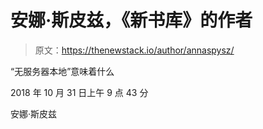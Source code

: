 # 安娜·斯皮兹，《新书库》的作者

> 原文：<https://thenewstack.io/author/annaspysz/>

“无服务器本地”意味着什么

2018 年 10 月 31 日上午 9 点 43 分

安娜·斯皮兹
